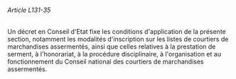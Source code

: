 ###### Article L131-35

Un décret en Conseil d'Etat fixe les conditions d'application de la présente section, notamment les modalités d'inscription sur les listes de courtiers de marchandises assermentés, ainsi que celles relatives à la prestation de serment, à l'honorariat, à la procédure disciplinaire, à l'organisation et au fonctionnement du Conseil national des courtiers de marchandises assermentés.

